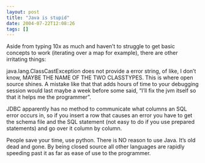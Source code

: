 ```yaml
---
layout: post
title: "Java is stupid"
date: 2004-07-22T12:08:26
tags: []
---
```


<p>Aside from typing 10x as much and haven&#8217;t to struggle to get basic concepts to work (iterating over a map for example), there are other irritating things:</p>

<p>java.lang.ClassCastException does not provide a error string, of like, I don&#8217;t know, <span class="caps">MAYBE</span> <span class="caps">THE</span> <span class="caps">NAME</span> OF <span class="caps">THE</span> <span class="caps">TWO</span> <span class="caps">CLASSTYPES</span>.  This is where open source shines.  A mistake like that that adds hours of time to your debugging session would last maybe a week before some said, &#8220;I&#8217;ll fix the jvm itself so that it helps me the programmer&#8221;.</p>

<p><span class="caps">JDBC</span> apparently has no method to communicate what columns an <span class="caps">SQL</span> error occurs in, so if you insert a row that causes an error you have to get the schema file and the <span class="caps">SQL</span> statement (not easy to do if you use prepared statements) and go over it column by column.</p>

<p>People save your time, use python.  There is NO reason to use Java. It&#8217;s old dead and gone.  By being closed source all other languages are rapidly speeding past it as far as ease of use to the programmer.</p>
